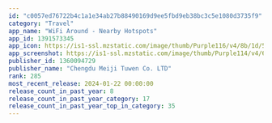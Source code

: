 ```yaml
---
id: "c0057ed76722b4c1a1e34ab27b88490169d9ee5fbd9eb38bc3c5e1080d3735f9"
category: "Travel"
app_name: "WiFi Around - Nearby Hotspots"
app_id: 1391573345
app_icon: https://is1-ssl.mzstatic.com/image/thumb/Purple116/v4/8b/1d/5d/8b1d5d60-68bf-2f35-9919-e5b89bb43190/AppIcon-0-0-1x_U007emarketing-0-0-0-2-0-0-sRGB-0-0-0-GLES2_U002c0-512MB-85-220-0-0.png/1024x1024bb.png
app_screenshot: https://is1-ssl.mzstatic.com/image/thumb/Purple114/v4/6d/fa/1f/6dfa1f1d-a14b-c583-6837-8190875b4501/pr_source.jpg/1242x2688bb.png
publisher_id: 1360094729
publisher_name: "Chengdu Meiji Tuwen Co. LTD"
rank: 285
most_recent_release: 2024-01-22 00:00:00
release_count_in_past_year: 8
release_count_in_past_year_category: 17
release_count_in_past_year_top_in_category: 35
---
```

